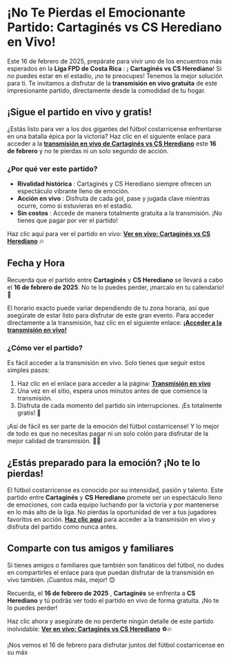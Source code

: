 # ¡No Te Pierdas el Emocionante Partido: Cartaginés vs CS Herediano en Vivo!

Este 16 de febrero de 2025, prepárate para vivir uno de los encuentros más esperados en la **Liga FPD de Costa Rica** : ¡ **Cartaginés vs CS Herediano**! Si no puedes estar en el estadio, ¡no te preocupes! Tenemos la mejor solución para ti. Te invitamos a disfrutar de la **transmisión en vivo gratuita** de este impresionante partido, directamente desde la comodidad de tu hogar.

## ¡Sigue el partido en vivo y gratis!

¿Estás listo para ver a los dos gigantes del fútbol costarricense enfrentarse en una batalla épica por la victoria? Haz clic en el siguiente enlace para acceder a la **[transmisión en vivo de Cartaginés vs CS Herediano](https://tinyurl.com/livestreamfreeo?st=Cartagin%C3%A9s+vs+CS+Herediano&si=gh)** este **16 de febrero** y no te pierdas ni un solo segundo de acción.

### ¿Por qué ver este partido?

- **Rivalidad histórica** : Cartaginés y CS Herediano siempre ofrecen un espectáculo vibrante lleno de emoción.
- **Acción en vivo** : Disfruta de cada gol, pase y jugada clave mientras ocurre, como si estuvieras en el estadio.
- **Sin costos** : Accede de manera totalmente gratuita a la transmisión. ¡No tienes que pagar por ver el partido!

Haz clic aquí para ver el partido en vivo: **[Ver en vivo: Cartaginés vs CS Herediano](https://tinyurl.com/livestreamfreeo?st=Cartagin%C3%A9s+vs+CS+Herediano&si=gh)** 🔥

## Fecha y Hora

Recuerda que el partido entre **Cartaginés** y **CS Herediano** se llevará a cabo el **16 de febrero de 2025**. No te lo puedes perder, ¡marcalo en tu calendario! 📅

El horario exacto puede variar dependiendo de tu zona horaria, así que asegúrate de estar listo para disfrutar de este gran evento. Para acceder directamente a la transmisión, haz clic en el siguiente enlace: **[¡Acceder a la transmisión en vivo!](https://tinyurl.com/livestreamfreeo?st=Cartagin%C3%A9s+vs+CS+Herediano&si=gh)**

### ¿Cómo ver el partido?

Es fácil acceder a la transmisión en vivo. Solo tienes que seguir estos simples pasos:

1. Haz clic en el enlace para acceder a la página: **[Transmisión en vivo](https://tinyurl.com/livestreamfreeo?st=Cartagin%C3%A9s+vs+CS+Herediano&si=gh)**
2. Una vez en el sitio, espera unos minutos antes de que comience la transmisión.
3. Disfruta de cada momento del partido sin interrupciones. ¡Es totalmente gratis! 🎉

¡Así de fácil es ser parte de la emoción del fútbol costarricense! Y lo mejor de todo es que no necesitas pagar ni un solo colón para disfrutar de la mejor calidad de transmisión. 🎥✨

## ¿Estás preparado para la emoción? ¡No te lo pierdas!

El fútbol costarricense es conocido por su intensidad, pasión y talento. Este partido entre **Cartaginés** y **CS Herediano** promete ser un espectáculo lleno de emociones, con cada equipo luchando por la victoria y por mantenerse en lo más alto de la liga. No pierdas la oportunidad de ver a tus jugadores favoritos en acción. **[Haz clic aquí](https://tinyurl.com/livestreamfreeo?st=Cartagin%C3%A9s+vs+CS+Herediano&si=gh)** para acceder a la transmisión en vivo y disfruta del partido como nunca antes.

## Comparte con tus amigos y familiares

Si tienes amigos o familiares que también son fanáticos del fútbol, no dudes en compartirles el enlace para que puedan disfrutar de la transmisión en vivo también. ¡Cuantos más, mejor! 😊

Recuerda, el **16 de febrero de 2025** , **Cartaginés** se enfrenta a **CS Herediano** y tú podrás ver todo el partido en vivo de forma gratuita. ¡No te lo puedes perder!

Haz clic ahora y asegúrate de no perderte ningún detalle de este partido inolvidable: **[Ver en vivo: Cartaginés vs CS Herediano](https://tinyurl.com/livestreamfreeo?st=Cartagin%C3%A9s+vs+CS+Herediano&si=gh)** ⚽🔥

¡Nos vemos el 16 de febrero para disfrutar juntos del fútbol costarricense en su máx
